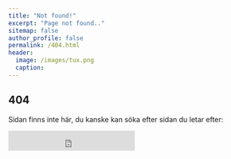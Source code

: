 ```yaml
---
title: "Not found!"
excerpt: "Page not found.."
sitemap: false
author_profile: false
permalink: /404.html
header:
  image: /images/tux.png
  caption:
---  
```


## 404

Sidan finns inte här, du kanske kan söka efter sidan du letar efter:

<iframe src="https://duckduckgo.com/search.html?width=196&site=https://www.netkom.se&prefill=Search DuckDuckGo" style="overflow:hidden;margin:0;padding:0;width:254px;height:40px;" frameborder="0"></iframe>
